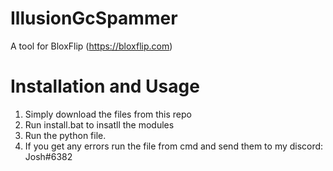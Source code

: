 # IllusionGcSpammer
A tool for BloxFlip (https://bloxflip.com)

# Installation and Usage
1. Simply download the files from this repo
2. Run install.bat to insatll the modules
3. Run the python file.
4. If you get any errors run the file from cmd and send them to my discord: Josh#6382 
